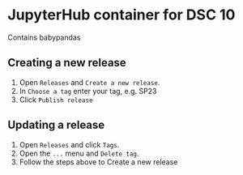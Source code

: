 # JupyterHub container for DSC 10

Contains babypandas

## Creating a new release

1. Open `Releases` and `Create a new release`.
2. In `Choose a tag` enter your tag, e.g. SP23
3. Click `Publish release`

## Updating a release

1. Open `Releases` and click `Tags`.
2. Open the `...` menu and `Delete tag`.
3. Follow the steps above to Create a new release
